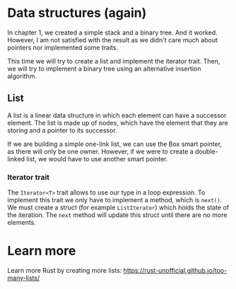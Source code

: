 # Data structures (again)
In chapter 1, we created a simple stack and a binary tree. And it worked. However, I am not satisfied with the result as we didn't care much about pointers nor implemented some traits.

This time we will try to create a list and implement the iterator trait. Then, we will try to implement a binary tree using an alternative insertion algorithm.

## List
A list is a linear data structure in which each element can have a successor element. The list is made up of nodes, which have the element that they are storing and a pointer to its successor.

If we are building a simple one-link list, we can use the Box smart pointer, as there will only be one owner. However, if we were to create a double-linked list, we would have to use another smart pointer.

### Iterator trait
The `Iterator<T>` trait allows to use our type in a loop expression. To implement this trait we only have to implement a method, which is `next()`. We must create a struct (for example `ListIterator`) which holds the state of the iteration. The `next` method will update this struct until there are no more elements.

# Learn more
Learn more Rust by creating more lists: https://rust-unofficial.github.io/too-many-lists/